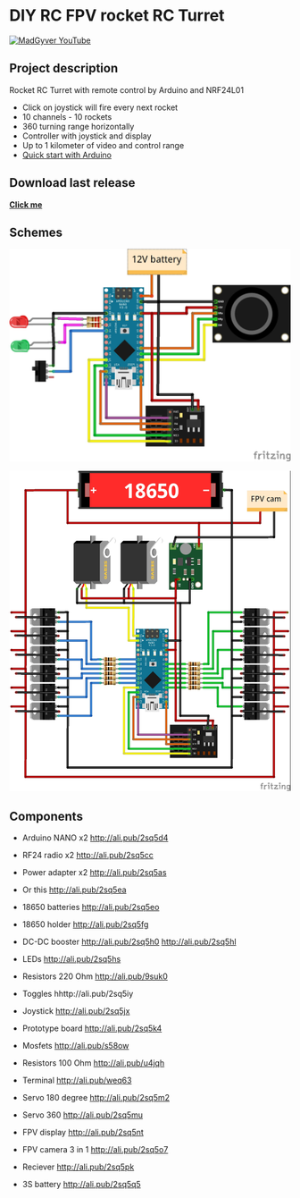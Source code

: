 # DIY RC FPV rocket RC Turret
[![MadGyver YouTube](http://alexgyver.ru/git_banner2.jpg)](https://www.youtube.com/channel/UCNEOyqhGzutj-YS-d5ckYdg?sub_confirmation=1)

## Project description
Rocket RC Turret with remote control by Arduino and NRF24L01
- Click on joystick will fire every next rocket
- 10 channels - 10 rockets
- 360 turning range horizontally
- Controller with joystick and display
- Up to 1 kilometer of video and control range
- [Quick start with Arduino](https://learn.sparkfun.com/tutorials/installing-arduino-ide)

## Download last release
[**Click me**](https://github.com/AlexGyver/EnglishProjects/releases/download/RC_Turret/RC_Turret.rar)

## Schemes
![TX](https://github.com/AlexGyver/EnglishProjects/blob/master/RC_Turret/drawings/TX_bb.jpg)

![RX](https://github.com/AlexGyver/EnglishProjects/blob/master/RC_Turret/drawings/RX_bb.jpg)

##  Components
* Arduino NANO x2 http://ali.pub/2sq5d4

* RF24 radio x2 http://ali.pub/2sq5cc
* Power adapter x2 http://ali.pub/2sq5as
* Or this http://ali.pub/2sq5ea

* 18650 batteries http://ali.pub/2sq5eo
* 18650 holder http://ali.pub/2sq5fg
* DC-DC booster http://ali.pub/2sq5h0 http://ali.pub/2sq5hl

* LEDs http://ali.pub/2sq5hs
* Resistors 220 Ohm http://ali.pub/9suk0
* Toggles hhttp://ali.pub/2sq5iy
* Joystick http://ali.pub/2sq5jx

* Prototype board http://ali.pub/2sq5k4
* Mosfets  http://ali.pub/s58ow
* Resistors 100 Ohm http://ali.pub/u4jqh
* Terminal http://ali.pub/weq63
* Servo 180 degree http://ali.pub/2sq5m2
* Servo 360 http://ali.pub/2sq5mu

* FPV display http://ali.pub/2sq5nt
* FPV camera 3 in 1 http://ali.pub/2sq5o7
* Reciever http://ali.pub/2sq5pk
* 3S battery http://ali.pub/2sq5q5
